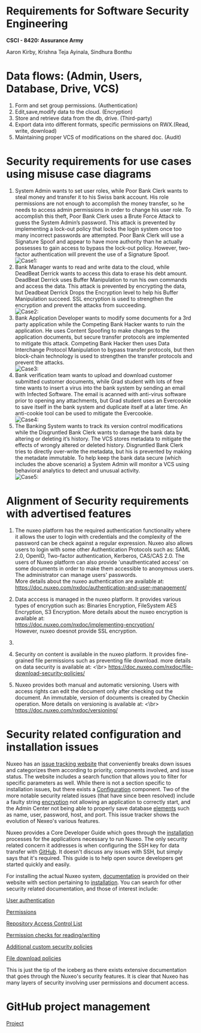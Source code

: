 # Requirements for Software Security Engineering
**CSCI - 8420:  Assurance Army**

Aaron Kirby, Krishna Teja Ayinala, Sindhura Bonthu     

# Data flows: (Admin, Users, Database, Drive, VCS)

1) Form and set group permissions. (Authentication)
2) Edit,save,modify data to the cloud. (Encryption) 
3) Store and retrieve data from the db, drive. (Third-party)
4) Export data into different formats, specific permissions on RWX.(Read, write, download)
5) Maintaining proper VCS of modifications on the shared doc. (Audit)


# Security requirements for use cases using misuse case diagrams

1) System Admin wants to set user roles, while Poor Bank Clerk wants to steal money and transfer it to his Swiss bank account. His role permissions are not enough to accomplish the money transfer, so he needs to access admin permissions in order to change his user role. To accomplish this theft, Poor Bank Clerk uses a Brute Force Attack to guess the System Admin’s password. This attack is prevented by implementing a lock-out policy that locks the login system once too many incorrect passwords are attempted. Poor Bank Clerk will use a Signature Spoof and appear to have more authority than he actually possesses to gain access to bypass the lock-out policy. However, two-factor authentication will prevent the use of a Signature Spoof. <br>
![Case1:](https://github.com/kteja-ayinala/SW-Assurance-Term-Project/blob/master/Misuse%20case%20diagrams/case1.png)
2) Bank Manager wants to read and write data to the cloud, while DeadBeat Derrick wants to access this data to erase his debt amount. DeadBeat Derrick uses Buffer Manipulation to run his own commands and access the data. This attack is prevented by encrypting the data, but Deadbeat Derrick Drops the Encryption level to help his Buffer Manipulation succeed. SSL encryption is used to strengthen the encryption and prevent the attacks from succeeding.</br>
![Case2:](https://github.com/kteja-ayinala/SW-Assurance-Term-Project/blob/master/Misuse%20case%20diagrams/case2.png)
3) Bank Application Developer wants to modify some documents for a 3rd party application while the Competing Bank Hacker wants to ruin the application. He uses Content Spoofing to make changes to the application documents, but secure transfer protocols are implemented to mitigate this attack. Competing Bank Hacker then uses Data Interchange Protocol Manipulation to bypass transfer protocols, but then block-chain technology is used to strengthen the transfer protocols and prevent the attacks.</br>
![Case3:](https://github.com/kteja-ayinala/SW-Assurance-Term-Project/blob/master/Misuse%20case%20diagrams/case3.png)
4) Bank verification team wants to upload and download customer submitted customer documents, while Grad student with lots of free time wants to insert a virus into the bank system by sending an email with Infected Software. The email is acanned with anti-virus software prior to opening any attachments, but Grad student uses an Evercookie to save itself in the bank system and duplicate itself at a later time. An anti-cookie tool can be used to mitigate the Evercookie. </br>
![Case4:](https://github.com/kteja-ayinala/SW-Assurance-Term-Project/blob/master/Misuse%20case%20diagrams/case4.png)
5) The Banking System wants to track its version control modifications while the Disgruntled Bank Clerk wants to damage the bank data by altering or deleting it’s history. The VCS stores metadata to mitigate the effects of wrongly altered or deleted history. Disgruntled Bank Clerk tries to directly over-write the metadata, but his is prevented by making the metadate immutable. To help keep the bank data secure (which includes the above scenario) a System Admin will monitor a VCS using behavioral analytics to detect and unusual activity. </br>
![Case5:](https://github.com/kteja-ayinala/SW-Assurance-Term-Project/blob/master/Misuse%20case%20diagrams/case5.png)


# Alignment of Security requirements with advertised features

1. The nuxeo platform has the required authentication functionality where it allows the user to login with credentials and the complexity of the password can be check against a regular expression. Nuxeo also allows users to login with some other Authentication Protocols such as: SAML 2.0, OpenID, Two-factor authentication, Kerberos, CAS/CAS 2.0. The users of Nuxeo platform can also provide 'unauthenticated access' on some documents in order to make them accessible to anonymous users. The administrator can manage users' passwords.<br/>
More details about the nuxeo authentication are available at: </br> 
https://doc.nuxeo.com/nxdoc/authentication-and-user-management/

2. Data acccess is managed in the nuxeo platform. It provides various types of encryption such as: Binaries Encryption, FileSystem AES Encryption, S3 Encryption. More details about the nuxeo encryption is available at:</br>
https://doc.nuxeo.com/nxdoc/implementing-encryption/</br>
However, nuxeo doesnot provide SSL encryption.

3. 

4. Security on content is available in the nuxeo platform. It provides fine-grained file permissions such as preventing file download. more details on data security is available at: <\br>
https://doc.nuxeo.com/nxdoc/file-download-security-policies/

5. Nuxeo provides both manual and automatic versioning. Users with access rights can edit the document only after checking out the document. An immutable, version of documents is created by Checkin operation. More details on versioning is available at: <\br> https://doc.nuxeo.com/nxdoc/versioning/

# Security related configuration and installation issues

Nuxeo has an [issue tracking website](https://jira.nuxeo.com/browse/NXP/?selectedTab=com.atlassian.jira.jira-projects-plugin:issues-panel) that conveniently breaks down issues and categorizes them according to priority, components involved, and issue status. The website includes a search function that allows you to filter for specific parameters as well. While there is not a section specific to installation issues, but there exists a [Configuration](https://jira.nuxeo.com/browse/NXP-17648?jql=project%20%3D%20NXP%20AND%20resolution%20%3D%20Unresolved%20AND%20component%20%3D%20Configuration%20ORDER%20BY%20priority%20DESC) component. Two of the more notable security related issues (that have since been resolved) include a faulty string [encryption](https://jira.nuxeo.com/browse/NXP-25257) not allowing an application to correctly start, and the Admin Center not being able to properly save database [elements](https://jira.nuxeo.com/browse/NXP-6816) such as name, user, password, host, and port. This issue tracker shows the evolution of Nexeo's various features.

Nuxeo provides a Core Developer Guide which goes through the [installation](https://doc.nuxeo.com/corg/) processes for the applications necessary to run Nuxeo. The only security related concern it addresses is when configuring the SSH key for data transfer with [GitHub](https://doc.nuxeo.com/corg/installing-git/). It doesn't discuss any issues with SSH, but simply says that it's required. This guide is to help open source developers get started quickly and easily.

For installing the actual Nuxeo system, [documentation](https://doc.nuxeo.com/) is provided on their website with section pertaining to [installation](https://doc.nuxeo.com/nxdoc/installation/). You can search for other security related documentation, and those of interest include:

[User authentication](https://doc.nuxeo.com/nxdoc/authentication-and-user-management/)

[Permissions](https://doc.nuxeo.com/nxdoc/security/)

[Repository Access Control List](https://doc.nuxeo.com/nxdoc/acls/)

[Permission checks for reading/writing](https://doc.nuxeo.com/nxdoc/nuxeo-security-system/)

[Additional custom security policies](https://doc.nuxeo.com/nxdoc/security-policy-service/)

[File download policies](https://doc.nuxeo.com/nxdoc/file-download-security-policies/)

This is just the tip of the iceberg as there exists extensive documentation that goes through the Nuxeo's security features. It is clear that Nuxeo has many layers of security involving user permissions and document access.

# GitHub project management

[Project](https://github.com/kteja-ayinala/SW-Assurance-Term-Project/projects/2)

